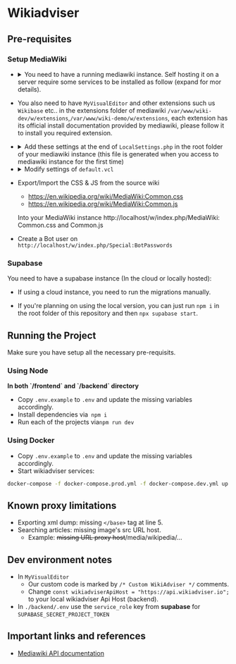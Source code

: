 # Wikiadviser

## Pre-requisites

### Setup MediaWiki

- <details>
   <summary>You need to have a running mediawiki instance. Self hosting it on a server require some services to be installed as follow (expand for mor details).</summary>
    - Install Caddy
    - Install Apache
    - If you are willing to use local DataBase, install one of these supported DataBase systems: **MariaDB**, **PostgreSQL**, **SQLite** or **MySQL**, it's recommended to use managed DB for better security and performance.
    - Don't forget to start all the services above!
    - Configure your database: 
    - Login ```sudo mariadb -u root -p```: 
      
    ``` 
      CREATE DATABASE my_wiki;
      CREATE USER 'wikiuser'@'localhost' IDENTIFIED BY 'password';
      GRANT ALL PRIVILEGES ON my_wiki.* TO 'wikiuser'@'localhost' WITH GRANT OPTION;
    ``` 
    - Configure Apache2 to listen on port 8080 for demo instance, 8081 for dev instance by adding the following lines to ```/etc/apache2/ports.conf``` : 

    ```
      Listen 127.0.0.1:8080
      Listen 127.0.0.1:8081
    ```

    - Next create two folders wiki-dev and wiki-demo under ```/var/www``` and add new sites configuration file under ```/etc/apache2/sites-available/000-wikidev.conf```

    ```
    <VirtualHost *:8081>
	         ServerAdmin webmaster@localhost
	         DocumentRoot /var/www/wiki-dev
             ErrorLog ${APACHE_LOG_DIR}/error.log
	         CustomLog ${APACHE_LOG_DIR}/access.log combined
    </VirtualHost>
    ```

    - ```/etc/apache2/sites-available/000-wikidemo.conf```

    ```
    <VirtualHost *:8080>
	         ServerAdmin webmaster@localhost
	         DocumentRoot /var/www/wiki-demo
             ErrorLog ${APACHE_LOG_DIR}/error.log
	         CustomLog ${APACHE_LOG_DIR}/access.log combined
    </VirtualHost>
    ```
    - Restart Apache2 service!
    - Install MediaWiki from the [official download page](https://www.mediawiki.org/wiki/Download)
    - Extract the file in the following paths ```/var/www/wiki-dev``` and ```/var/www/wiki-demo``` 
    - rename the folders using ```mv``` command to ```w```
    - Setup Caddy by editing ```/etc/caddy/Caddyfile```:
    ```
    https://wiki-dev.wikiadviser.io {
            log {
              output file /var/log/caddy/access-dev.log {
                  roll_size 10MiB
                  roll_keep 10
                  roll_keep_for 24h
              }
            }
            rewrite /robots.txt ./robots.txt # Disable search engine indexing
            reverse_proxy localhost:8081
     }
     #### for Demo/Prod
     https://wiki-demo.wikiadviser.io {
            log {
              output file /var/log/caddy/access-demo.log {
                  roll_size 10MiB
                  roll_keep 10
                  roll_keep_for 24h
              }
            }
            forward_auth https://api.wikiadviser.io {
                header_up Host {upstream_hostport}
                header_up X-Real-IP {remote_host}
                uri /authenticate
                copy_headers X-User X-Client-IP X-Forwarded-Uri
            }
            rewrite /robots.txt ./robots.txt # Disable search engine indexing
            reverse_proxy localhost:8080
    }
   ```
    - Add <code>robots.txt</code> to <code>/etc/caddy</code>.

   ```
     User-agent: *
     Disallow: /
   ```
    - Retsart Caddy service!
    </details>


- You also need to have `MyVisualEditor` and other extensions such us `Wikibase` etc.. in the extensions folder of mediawiki ```/var/www/wiki-dev/w/extensions```,```/var/www/wiki-demo/w/extensions```, each extension has its official install documentation provided by mediawiki, please follow it to install you required extension.

- <details>
    <summary>Add these settings at the end of <code>LocalSettings.php</code> in the root folder of your mediawiki instance (this file is generated when you access to mediawiki instance for the first time)</summary>

  ```
  $wgDefaultSkin = "vector-2022";
  wfLoadExtension( 'MyVisualEditor' );
  $wgDefaultRobotPolicy = 'noindex,nofollow'; // To avoid indexing the wiki by search engines.
  wfLoadExtension( 'UniversalLanguageSelector' );

  /* Templates & Modules */
  // https://www.mediawiki.org/wiki/Manual:Importing_Wikipedia_infoboxes_tutorial
  // https://www.mediawiki.org/wiki/Help:Templates

  wfLoadExtension( 'ParserFunctions' );
  $wgPFEnableStringFunctions = true;

  wfLoadExtension( 'Scribunto' );
  $wgScribuntoDefaultEngine = 'luastandalone';
  $wgScribuntoEngineConf['luastandalone']['cpuLimit'] = 60; // 1 minute
  $wgScribuntoEngineConf['luastandalone']['memoryLimit'] = 838860800; // 800M
  $wgMemoryLimit = '800M';
  $wgMaxShellFileSize = 838860800; // 800M
  $wgMaxShellTime = 10 * 60 * 1000; // 10 minutes

  wfLoadExtension( 'TemplateStyles' );
  wfLoadExtension( 'InputBox' );
  wfLoadExtension( 'TemplateData' );
  wfLoadExtension( 'SyntaxHighlight_GeSHi' );

  $wgUseInstantCommons = true;

  wfLoadExtension( 'Cite' );
  wfLoadExtension( 'PageForms' );

  /* Mediawiki Performance tuning */
  // https://www.mediawiki.org/wiki/Manual:Performance_tuning
  // https://www.mediawiki.org/wiki/User:Ilmari_Karonen/Performance_tuning

  // Cache & Lifetime (2 years)
  $wgMainCacheType = CACHE_ACCEL;
  $wgMessageCacheType = CACHE_ACCEL;
  $wgParserCacheType = CACHE_DB;

  $wgParserCacheExpireTime = 63072000;
  $wgRevisionCacheExpiry = 63072000;
  $wgResourceLoaderMaxage = [
  'versioned' => 63072000,
  'unversioned' => 63072000
  ];

  wfLoadExtension( 'WikibaseRepository', "$IP/extensions/Wikibase/extension-repo.json" );
  require_once "$IP/extensions/Wikibase/repo/ExampleSettings.php";
  require_once "$IP/extensions/Wikibase/repo/config/Wikibase.example.php";

  wfLoadExtension( 'WikibaseClient', "$IP/extensions/Wikibase/extension-client.json" );
  require_once "$IP/extensions/Wikibase/client/ExampleSettings.php";
  require_once "$IP/extensions/Wikibase/client/config/WikibaseClient.example.php";
  $wgWBRepoSettings['allowEntityImport'] = true;
  
  $wgShowExceptionDetails = true;
  $wgExternalLinkTarget = '_blank';

  ```
  - Finally, run some maintenance scripts [for more info check](https://www.mediawiki.org/wiki/Wikibase/Installation#Modify_LocalSettings.php) :
    ```
    php maintenance/run.php ./maintenance/update.php
    php maintenance/run.php ./extensions/Wikibase/lib/maintenance/populateSitesTable.php
    php maintenance/run.php ./extensions/Wikibase/repo/maintenance/rebuildItemsPerSite.php
    php maintenance/run.php ./maintenance/populateInterwiki.php
    ```

  </details>

- <details>
    <summary>Modify settings of <code>default.vcl</code></summary>

  ```
    .first_byte_timeout = 600s;
  ```

  </details>

- Export/Import the CSS & JS from the source wiki

  - https://en.wikipedia.org/wiki/MediaWiki:Common.css
  - https://en.wikipedia.org/wiki/MediaWiki:Common.js

  Into your MediaWiki instance http://localhost/w/index.php/MediaWiki: Common.css and Common.js

- Create a Bot user on `http://localhost/w/index.php/Special:BotPasswords`

### Supabase

You need to have a supabase instance (In the cloud or locally hosted):

- If using a cloud instance, you need to run the migrations manually.

* If you're planning on using the local version, you can just run `npm i` in the root folder of this repository and then `npx supabase start`.

## Running the Project

Make sure you have setup all the necessary pre-requisits.

### Using Node

<b>
In both `/frontend` and `/backend` directory
</b>

- Copy `.env.example` to `.env` and update the missing variables accordingly.
- Install dependencies via` npm i`
- Run each of the projects via`npm run dev`

### Using Docker

- Copy `.env.example` to `.env` and update the missing variables accordingly.
- Start wikiadviser services:

```sh
docker-compose -f docker-compose.prod.yml -f docker-compose.dev.yml up --build --force-recreate -d
```

## Known proxy limitations

- Exporting xml dump: missing `</base>` tag at line 5.
- Searching articles: missing image's src URL host.
  - Example: ~~missing URL proxy host~~/media/wikipedia/...

## Dev environment notes

- In `MyVisualEditor`
  - Our custom code is marked by `/* Custom WikiAdviser */` comments.
  - Change `const wikiadviserApiHost = "https://api.wikiadviser.io";` to your local wikiadviser Api Host (backend).
- In `./backend/.env` use the `service_role` key from <b>supabase</b> for `SUPABASE_SECRET_PROJECT_TOKEN`

## Important links and references

- [Mediawiki API documentation](https://www.mediawiki.org/wiki/API:Main_page)
